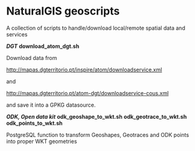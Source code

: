 # NaturalGIS geoscripts
A collection of scripts to handle/download local/remote spatial data and services

***DGT***
**download_atom_dgt.sh**

Download data from

http://mapas.dgterritorio.pt/inspire/atom/downloadservice.xml

and 

http://mapas.dgterritorio.pt/atom-dgt/downloadservice-cous.xml

and save it into a GPKG datasource.

***ODK, Open data kit***
**odk_geoshape_to_wkt.sh**
**odk_geotrace_to_wkt.sh**
**odk_points_to_wkt.sh**

PostgreSQL function to transform Geoshapes, Geotraces and ODK points into proper WKT geometries
